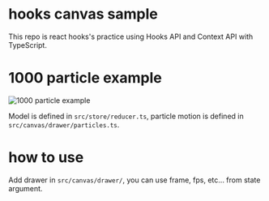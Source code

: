 # hooks canvas sample
This repo is react hooks's practice using Hooks API and Context API with TypeScript.

# 1000 particle example
![1000 particle example](1000-particle-example.gif)

Model is defined in `src/store/reducer.ts`, particle motion is defined in `src/canvas/drawer/particles.ts`.

# how to use
Add drawer in `src/canvas/drawer/`, you can use frame, fps, etc... from state argument.
